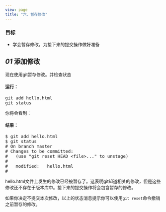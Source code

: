 ```yaml
---
view: page
title: "六、暂存修改"
---
```


<h3>目标</h3>

<ul><li>学会暂存修改，为接下来的提交操作做好准备</li></ul>

<h2><em>01</em> 添加修改</h2>

<p>现在使用git暂存修改。并检查状态</p>

<h4 class="h4-pre">运行：</h4>

<pre class="instructions">git add hello.html
git status</pre>

<p>你将会看到：</p>

<h4 class="h4-pre">结果：</h4>

<pre class="sample">$ git add hello.html
$ git status
# On branch master
# Changes to be committed:
#   (use "git reset HEAD &lt;file&gt;..." to unstage)
#
#	modified:   hello.html
#</pre>

<p>hello.html文件上发生的修改已经被暂存了。这表明git知道相关的修改，但是这些修改还不存在于版本库中。接下来的提交操作将会包含暂存的修改。</p>

<p>如果你决定不提交本次修改，以上的状态消息提示你可以使用<code>git reset</code>命令撤销之前暂存的修改。</p>
